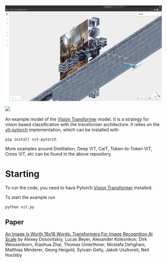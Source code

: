 ![](vit.jpg)

[![](https://app.efemarai.com/view_model_button)](https://app.efemarai.com/view?id=SYM1ZNga19OQe60C)


An example model of the [Vision Transformer](https://openreview.net/pdf?id=YicbFdNTTy) model. It is a strategy for vision based classification with the transformer architecture.
It relies on the [vit-pytorch](https://github.com/lucidrains/vit-pytorch) implementation, which can be installed with
```
pip install vit-pytorch
```

More examples around Distillation, Deep ViT, CaiT, Token-to-Token ViT, Cross ViT, etc can be found in the above repository.



# Starting

To run the code, you need to have Pytorch [Vision Transformer](https://github.com/lucidrains/vit-pytorch) installed. 

To start the example run


```
python vit.py
```

## Paper

[An Image Is Worth 16x16 Words: Transformers For Image Recognition At Scale](https://openreview.net/pdf?id=YicbFdNTTy)
by Alexey Dosovitskiy, Lucas Beyer, Alexander Kolesnikov, Dirk Weissenborn, Xiaohua Zhai, Thomas Unterthiner, Mostafa Dehghani, Matthias Minderer, Georg Heigold, Sylvain Gelly, Jakob Uszkoreit, Neil Houlsby
